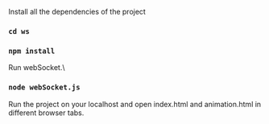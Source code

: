 Install all the dependencies of the project

### `cd ws`
### `npm install`

Run webSocket.\

### `node webSocket.js`

Run the project on your localhost and open index.html and animation.html in different browser tabs.
